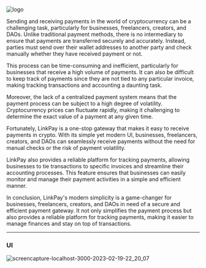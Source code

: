 
![logo](https://user-images.githubusercontent.com/93245109/219965470-904f6b9f-da3e-4b2a-b98b-6a3c0ae3c95b.png)


Sending and receiving payments in the world of cryptocurrency can be a challenging task, particularly for businesses, freelancers, creators, and DAOs. Unlike traditional payment methods, there is no intermediary to ensure that payments are transferred securely and accurately. Instead, parties must send over their wallet addresses to another party and check manually whether they have received payment or not.

This process can be time-consuming and inefficient, particularly for businesses that receive a high volume of payments. It can also be difficult to keep track of payments since they are not tied to any particular invoice, making tracking transactions and accounting a daunting task.

Moreover, the lack of a centralized payment system means that the payment process can be subject to a high degree of volatility. Cryptocurrency prices can fluctuate rapidly, making it challenging to determine the exact value of a payment at any given time.

Fortunately, LinkPay is a one-stop gateway that makes it easy to receive payments in crypto. With its simple yet modern UI, businesses, freelancers, creators, and DAOs can seamlessly receive payments without the need for manual checks or the risk of payment volatility.

LinkPay also provides a reliable platform for tracking payments, allowing businesses to tie transactions to specific invoices and streamline their accounting processes. This feature ensures that businesses can easily monitor and manage their payment activities in a simple and efficient manner.

In conclusion, LinkPay's modern simplicity is a game-changer for businesses, freelancers, creators, and DAOs in need of a secure and efficient payment gateway. It not only simplifies the payment process but also provides a reliable platform for tracking payments, making it easier to manage finances and stay on top of transactions.


---

### UI


![screencapture-localhost-3000-2023-02-19-22_20_07](https://user-images.githubusercontent.com/93245109/219965451-2bb8958e-76c9-4c0a-94ae-e752b835d985.png)

